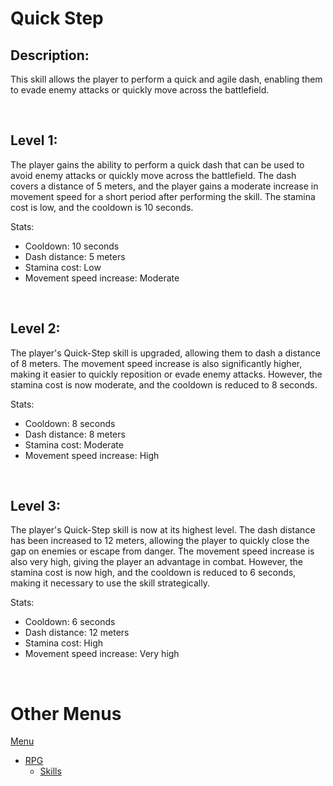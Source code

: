 # Quick Step

## Description:
This skill allows the player to perform a quick and agile dash, enabling them to evade enemy attacks or quickly move across the battlefield.

<br>

## Level 1:

The player gains the ability to perform a quick dash that can be used to avoid enemy attacks or quickly move across the battlefield. The dash covers a distance of 5 meters, and the player gains a moderate increase in movement speed for a short period after performing the skill. The stamina cost is low, and the cooldown is 10 seconds.

Stats:
 - Cooldown: 10 seconds
 - Dash distance: 5 meters
 - Stamina cost: Low
 - Movement speed increase: Moderate

<br>

## Level 2:

The player's Quick-Step skill is upgraded, allowing them to dash a distance of 8 meters. The movement speed increase is also significantly higher, making it easier to quickly reposition or evade enemy attacks. However, the stamina cost is now moderate, and the cooldown is reduced to 8 seconds.

Stats:
 - Cooldown: 8 seconds
 - Dash distance: 8 meters
 - Stamina cost: Moderate
 - Movement speed increase: High

<br>

## Level 3:

The player's Quick-Step skill is now at its highest level. The dash distance has been increased to 12 meters, allowing the player to quickly close the gap on enemies or escape from danger. The movement speed increase is also very high, giving the player an advantage in combat. However, the stamina cost is now high, and the cooldown is reduced to 6 seconds, making it necessary to use the skill strategically.

Stats:
 - Cooldown: 6 seconds
 - Dash distance: 12 meters
 - Stamina cost: High
 - Movement speed increase: Very high

<br>

# Other Menus

[Menu](../../../README.md)
 - [RPG](../../5RPG.md)
    - [Skills](../Skills.md)